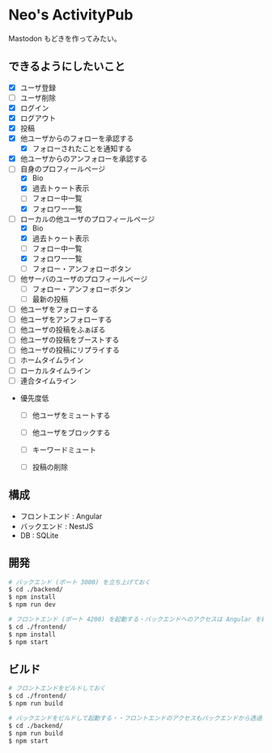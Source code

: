 # Neo's ActivityPub

Mastodon もどきを作ってみたい。


## できるようにしたいこと

- [x] ユーザ登録
- [ ] ユーザ削除
- [x] ログイン
- [x] ログアウト
- [x] 投稿
- [x] 他ユーザからのフォローを承認する
    - [x] フォローされたことを通知する
- [x] 他ユーザからのアンフォローを承認する
- [ ] 自身のプロフィールページ
    - [x] Bio
    - [x] 過去トゥート表示
    - [ ] フォロー中一覧
    - [x] フォロワー一覧
- [ ] ローカルの他ユーザのプロフィールページ
    - [x] Bio
    - [x] 過去トゥート表示
    - [ ] フォロー中一覧
    - [x] フォロワー一覧
    - [ ] フォロー・アンフォローボタン
- [ ] 他サーバのユーザのプロフィールページ
    - [ ] フォロー・アンフォローボタン
    - [ ] 最新の投稿
- [ ] 他ユーザをフォローする
- [ ] 他ユーザをアンフォローする
- [ ] 他ユーザの投稿をふぁぼる
- [ ] 他ユーザの投稿をブーストする
- [ ] 他ユーザの投稿にリプライする
- [ ] ホームタイムライン
- [ ] ローカルタイムライン
- [ ] 連合タイムライン
- 優先度低
    - [ ] 他ユーザをミュートする
    - [ ] 他ユーザをブロックする
    - [ ] キーワードミュート
    - [ ] 投稿の削除


## 構成

- フロントエンド : Angular
- バックエンド : NestJS
- DB : SQLite


## 開発

```bash
# バックエンド (ポート 3000) を立ち上げておく
$ cd ./backend/
$ npm install
$ npm run dev

# フロントエンド (ポート 4200) を起動する・バックエンドへのアクセスは Angular を経由して行う
$ cd ./frontend/
$ npm install
$ npm start
```


## ビルド

```bash
# フロントエンドをビルドしておく
$ cd ./frontend/
$ npm run build

# バックエンドをビルドして起動する・・フロントエンドのアクセスもバックエンドから透過される
$ cd ./backend/
$ npm run build
$ npm start
```
